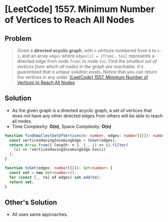 # [LeetCode] 1557. Minimum Number of Vertices to Reach All Nodes

## Problem

> Given a **directed acyclic graph**, with `n` vertices numbered from `0` to `n-1`, and an array `edges` where `edges[i] = [fromi, toi]` represents a directed edge from node `fromi` to node `toi`.
> Find _the smallest set of vertices from which all nodes in the graph are reachable. It's guaranteed that a unique solution exists_.
> Notice that you can return the vertices in any order.
> [[LeetCode] 1557. Minimum Number of Vertices to Reach All Nodes](https://leetcode.com/problems/minimum-number-of-vertices-to-reach-all-nodes/description/)

## Solution

- As the given graph is a directed acyclic graph, a set of vertices that does not have any other directed edges from others will be able to reach all nodes.
- Time Complexity: **O(n)**, Space Complexity: **O(n)**

```typescript
function findSmallestSetOfVertices(n: number, edges: number[][]): number[] {
  const verticesHavingIncomingEdge = toSet(edges);
  return Array.from({ length: n }, (_, i) => i).filter(
    (i) => !verticesHavingIncomingEdge.has(i)
  );
}

function toSet(edges: number[][]): Set<number> {
  const set = new Set<number>();
  for (const [_, to] of edges) set.add(to);
  return set;
}
```

## Other's Solution

- All uses same approaches.
